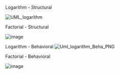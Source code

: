 Logarithm - Structural

![UML_logarithm](https://user-images.githubusercontent.com/78853902/107761308-28d8af80-6d51-11eb-85e9-c8936ed580bd.PNG)

Factorial - Structural

![image](https://user-images.githubusercontent.com/78853902/107752330-97634080-6d44-11eb-970f-1fead0e59b6f.png)

Logarithm - Behavioral
![Uml_logarithm_Beha_PNG](https://user-images.githubusercontent.com/78853902/107747379-54ea3580-6d3d-11eb-9aa9-38bfbf9011d9.PNG)

Factorial - Behavioral

![image](https://user-images.githubusercontent.com/78853902/107749558-cc6d9400-6d40-11eb-8e7d-5d3ef78aea71.png)


